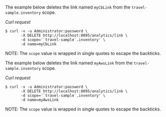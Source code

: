The example below deletes the link named `myCbLink` from the `travel-sample.inventory` scope.

*Curl request*

``` shell
$ curl -v -u Administrator:password \
       -X DELETE http://localhost:8095/analytics/link \
       -d scope='`travel-sample`.inventory' \
       -d name=myCbLink
```

NOTE: The `scope` value is wrapped in single quotes to escape the backticks.

The example below deletes the link named `myAwsLink` from the `travel-sample.inventory` scope.

*Curl request*

``` shell
$ curl -v -u Administrator:password \
       -X DELETE http://localhost:8095/analytics/link \
       -d scope='`travel-sample`.inventory' \
       -d name=myAwsLink
```

NOTE: The `scope` value is wrapped in single quotes to escape the backticks.